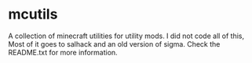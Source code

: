 # mcutils
A collection of minecraft utilities for utility mods. I did not code all of this, Most of it goes to salhack and an old version of sigma. Check the README.txt for more information.
